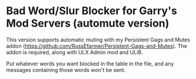 # Bad Word/Slur Blocker for Garry's Mod Servers (automute version)

This version supports automatic muting with my Persistent Gags and Mutes addon (https://github.com/RussEfarmer/Persistent-Gags-and-Mutes). The addon is required, along with ULX Admin mod and ULiB.

Put whatever words you want blocked in the table in the file, and any messages containing those words won't be sent.
